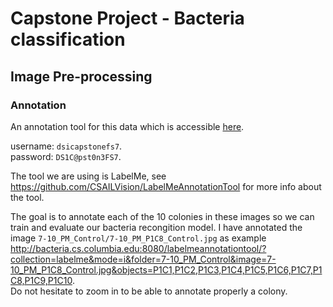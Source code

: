 # Capstone Project - Bacteria classification

## Image Pre-processing

### Annotation
An annotation tool for this data which is accessible [here](http://bacteria.cs.columbia.edu:8080/labelmeannotationtool/?collection=labelme&mode=c&folder=7-9_AM_Serial&image=7-9_AM_P1C1_Serial.jpg&objects=P1C1,P1C2,P1C3,P1C4,P1C5,P1C6,P1C7,P1C8,P1C9,P1C10). <br>

username: `dsicapstonefs7`.
<br>
password: `DS1C@pst0n3FS7`.
<br> 

The tool we are using is LabelMe, see https://github.com/CSAILVision/LabelMeAnnotationTool for more info about the tool. <br>

The goal is to annotate each of the 10 colonies in these images so we can train and evaluate our bacteria recongition model. I have annotated the image `7-10_PM_Control/7-10_PM_P1C8_Control.jpg` as example http://bacteria.cs.columbia.edu:8080/labelmeannotationtool/?collection=labelme&mode=i&folder=7-10_PM_Control&image=7-10_PM_P1C8_Control.jpg&objects=P1C1,P1C2,P1C3,P1C4,P1C5,P1C6,P1C7,P1C8,P1C9,P1C10. <br>
Do not hesitate to zoom in to be able to annotate properly a colony.


